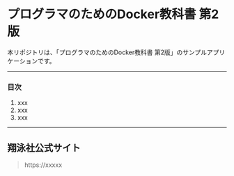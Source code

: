プログラマのためのDocker教科書 第2版
======================

本リポジトリは、「プログラマのためのDocker教科書 第2版」のサンプルアプリケーションです。

***
### 目次

1. xxx
1. xxx
1. xxx

***
## 翔泳社公式サイト
> https://xxxxx
>
